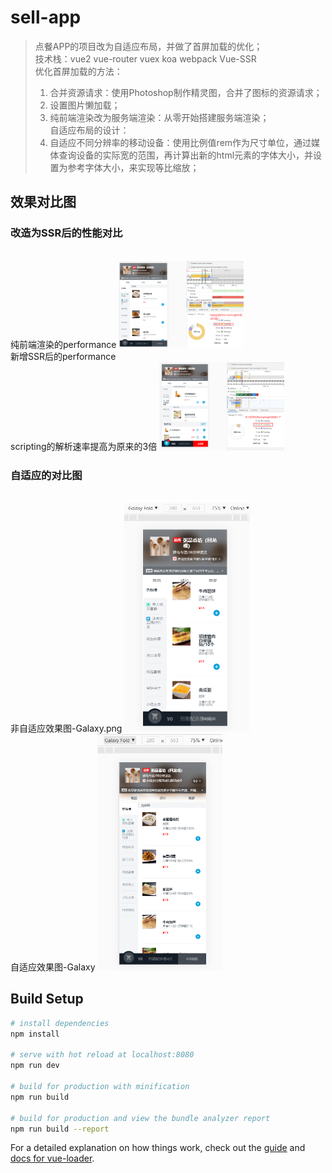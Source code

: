 # sell-app

> 点餐APP的项目改为自适应布局，并做了首屏加载的优化；
> <br>技术栈：vue2 vue-router vuex koa webpack Vue-SSR 
> <br>优化首屏加载的方法：
>  1. 合并资源请求：使用Photoshop制作精灵图，合并了图标的资源请求；
>  2. 设置图片懒加载；
>  3. 纯前端渲染改为服务端渲染：从零开始搭建服务端渲染；
<br>自适应布局的设计：
>  1. 自适应不同分辨率的移动设备：使用比例值rem作为尺寸单位，通过媒体查询设备的实际宽的范围，再计算出新的html元素的字体大小，并设置为参考字体大小，来实现等比缩放；

## 效果对比图
### 改造为SSR后的性能对比
<br>纯前端渲染的performance
<img src="https://github.com/szhw-github/sell-app-upgrade/raw/master/imgs/Vue-performance.png" width=200>
<br>新增SSR后的performance
<br>scripting的解析速率提高为原来的3倍
<img src="https://github.com/szhw-github/sell-app-upgrade/raw/master/imgs/VueSSR-performance.png" width=200>
### 自适应的对比图
<br>非自适应效果图-Galaxy.png
<img src="https://github.com/szhw-github/sell-app-upgrade/raw/master/imgs/非自适应效果图-Galaxy.png" width=200>
<br>自适应效果图-Galaxy
<img src="https://github.com/szhw-github/sell-app-upgrade/raw/master/imgs/自适应效果图-Galaxy.png" width=200>


## Build Setup

``` bash
# install dependencies
npm install

# serve with hot reload at localhost:8080
npm run dev

# build for production with minification
npm run build

# build for production and view the bundle analyzer report
npm run build --report
```

For a detailed explanation on how things work, check out the [guide](http://vuejs-templates.github.io/webpack/) and [docs for vue-loader](http://vuejs.github.io/vue-loader).

